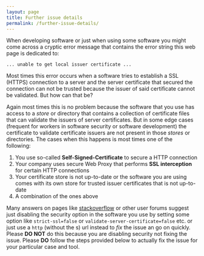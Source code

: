 ```yaml
---
layout: page
title: Further issue details
permalink: /further-issue-details/
---
```


When developing software or just when using some software you might come across a cryptic error message that contains the error string this web page is dedicated to:

```text
... unable to get local issuer certificate ...
```

Most times this error occurs when a software tries to establish a SSL (HTTPS) connection to a server and the server certificate that secured the connection can not be trusted because the issuer of said certificate cannot be validated. But how can that be?

Again most times this is no problem because the software that you use has access to a *store* or directory that contains a collection of certificate files that can validate the issuers of server certificates. But in some edge cases (frequent for workers in software security or software development) the certificate to validate certificate issuers are not present in those *stores* or directories. The cases when this happens is most times one of the following:

1. You use so-called **Self-Signed-Certificate** to secure a HTTP connection
2. Your company uses secure Web Proxy that performs **SSL interception** for certain HTTP connections
3. Your certificate store is not up-to-date or the software you are using comes with its own store for trusted issuer certificates that is not up-to-date
4. A combination of the ones above

Many answers on pages like [stackoverflow](https://stackoverflow.com) or other user forums suggest just disabling the security option in the software you use by setting some option like `strict-ssl=false` or `validate-server-certificate=false` etc. or just use a `http` (without the s) url instead to *fix* the issue an go on quickly. Please **DO NOT** do this because you are disabling security not fixing the issue. Please **DO** follow the steps provided below to actually fix the issue for your particular case and tool.
